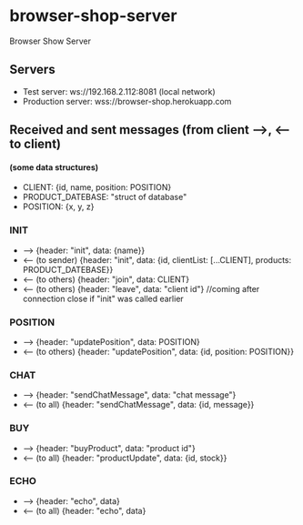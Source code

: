 # browser-shop-server
Browser Show Server

## Servers
* Test server: ws://192.168.2.112:8081 (local network)
* Production server: wss://browser-shop.herokuapp.com

## Received and sent messages (from client -->, <-- to client)

#### (some data structures)

* CLIENT: {id, name, position: POSITION}
* PRODUCT_DATEBASE: "struct of database"
* POSITION: {x, y, z}

### INIT
* --> {header: "init", data: {name}}
* <-- (to sender) {header: "init", data: {id, clientList: [...CLIENT], products: PRODUCT_DATEBASE}}
* <-- (to others) {header: "join", data: CLIENT}
* <-- (to others) {header: "leave", data: "client id"} //coming after connection close if "init" was called earlier

### POSITION
* --> {header: "updatePosition", data: POSITION}
* <-- (to others) {header: "updatePosition", data: {id, position: POSITION}}

### CHAT
* --> {header: "sendChatMessage", data: "chat message"}
* <-- (to all) {header: "sendChatMessage", data: {id, message}}

### BUY
* --> {header: "buyProduct", data: "product id"}
* <-- (to all) {header: "productUpdate", data: {id, stock}}

### ECHO
* --> {header: "echo", data}
* <-- (to all) {header: "echo", data}
